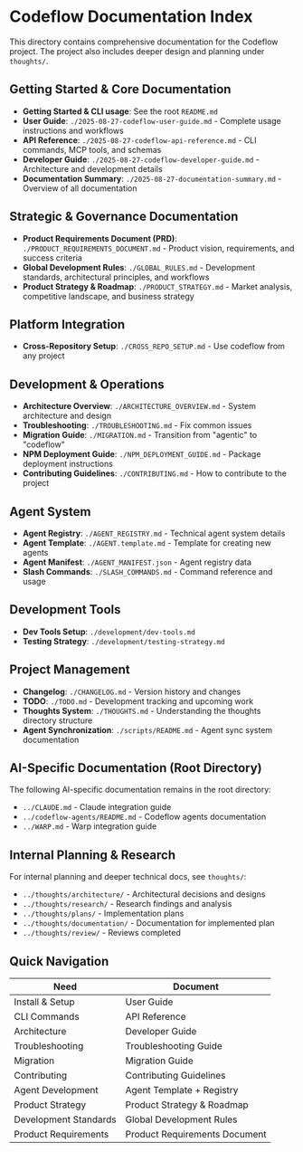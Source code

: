 # Codeflow Documentation Index

This directory contains comprehensive documentation for the Codeflow project. The project also includes deeper design and planning under `thoughts/`.

## Getting Started & Core Documentation

- **Getting Started & CLI usage**: See the root `README.md`
- **User Guide**: `./2025-08-27-codeflow-user-guide.md` - Complete usage instructions and workflows
- **API Reference**: `./2025-08-27-codeflow-api-reference.md` - CLI commands, MCP tools, and schemas
- **Developer Guide**: `./2025-08-27-codeflow-developer-guide.md` - Architecture and development details
- **Documentation Summary**: `./2025-08-27-documentation-summary.md` - Overview of all documentation

## Strategic & Governance Documentation

- **Product Requirements Document (PRD)**: `./PRODUCT_REQUIREMENTS_DOCUMENT.md` - Product vision, requirements, and success criteria
- **Global Development Rules**: `./GLOBAL_RULES.md` - Development standards, architectural principles, and workflows
- **Product Strategy & Roadmap**: `./PRODUCT_STRATEGY.md` - Market analysis, competitive landscape, and business strategy

## Platform Integration

- **Cross-Repository Setup**: `./CROSS_REPO_SETUP.md` - Use codeflow from any project

## Development & Operations

- **Architecture Overview**: `./ARCHITECTURE_OVERVIEW.md` - System architecture and design
- **Troubleshooting**: `./TROUBLESHOOTING.md` - Fix common issues
- **Migration Guide**: `./MIGRATION.md` - Transition from "agentic" to "codeflow"
- **NPM Deployment Guide**: `./NPM_DEPLOYMENT_GUIDE.md` - Package deployment instructions
- **Contributing Guidelines**: `./CONTRIBUTING.md` - How to contribute to the project

## Agent System

- **Agent Registry**: `./AGENT_REGISTRY.md` - Technical agent system details
- **Agent Template**: `./AGENT.template.md` - Template for creating new agents
- **Agent Manifest**: `./AGENT_MANIFEST.json` - Agent registry data
- **Slash Commands**: `./SLASH_COMMANDS.md` - Command reference and usage

## Development Tools

- **Dev Tools Setup**: `./development/dev-tools.md`
- **Testing Strategy**: `./development/testing-strategy.md`

## Project Management

- **Changelog**: `./CHANGELOG.md` - Version history and changes
- **TODO**: `./TODO.md` - Development tracking and upcoming work
- **Thoughts System**: `./THOUGHTS.md` - Understanding the thoughts directory structure
- **Agent Synchronization**: `./scripts/README.md` - Agent sync system documentation

## AI-Specific Documentation (Root Directory)

The following AI-specific documentation remains in the root directory:

- `../CLAUDE.md` - Claude integration guide
- `../codeflow-agents/README.md` - Codeflow agents documentation
- `../WARP.md` - Warp integration guide

## Internal Planning & Research

For internal planning and deeper technical docs, see `thoughts/`:

- `../thoughts/architecture/` - Architectural decisions and designs
- `../thoughts/research/` - Research findings and analysis
- `../thoughts/plans/` - Implementation plans
- `../thoughts/documentation/` - Documentation for implemented plan
- `../thoughts/review/` - Reviews completed

## Quick Navigation

| Need                  | Document                      |
| --------------------- | ----------------------------- |
| Install & Setup       | User Guide                    |
| CLI Commands          | API Reference                 |
| Architecture          | Developer Guide               |
| Troubleshooting       | Troubleshooting Guide         |
| Migration             | Migration Guide               |
| Contributing          | Contributing Guidelines       |
| Agent Development     | Agent Template + Registry     |
| Product Strategy      | Product Strategy & Roadmap    |
| Development Standards | Global Development Rules      |
| Product Requirements  | Product Requirements Document |

